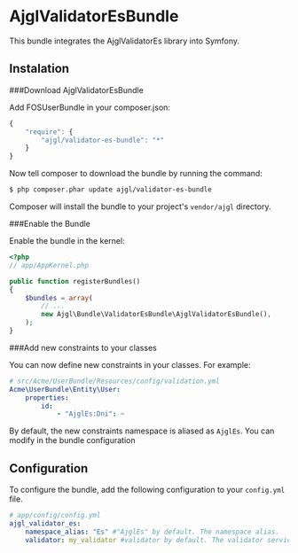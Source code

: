 AjglValidatorEsBundle
=====================

This bundle integrates the AjglValidatorEs library into Symfony.


Instalation
-----------

###Download AjglValidatorEsBundle

Add FOSUserBundle in your composer.json:

```js
{
    "require": {
        "ajgl/validator-es-bundle": "*"
    }
}
```

Now tell composer to download the bundle by running the command:

``` bash
$ php composer.phar update ajgl/validator-es-bundle
```

Composer will install the bundle to your project's `vendor/ajgl` directory.


###Enable the Bundle

Enable the bundle in the kernel:

``` php
<?php
// app/AppKernel.php

public function registerBundles()
{
    $bundles = array(
        // ...
        new Ajgl\Bundle\ValidatorEsBundle\AjglValidatorEsBundle(),
    );
}
```

###Add new constraints to your classes

You can now define new constraints in your classes. For example:

```yaml
# src/Acme/UserBundle/Resources/config/validation.yml
Acme\UserBundle\Entity\User:
    properties:
        id:
            - "AjglEs:Dni": ~
```

By default, the new constraints namespace is aliased as `AjglEs`. You can
modify in the bundle configuration

Configuration
-------------

To configure the bundle, add the following configuration to your `config.yml`
file.

``` yaml
# app/config/config.yml
ajgl_validator_es:
    namespace_alias: "Es" #"AjglEs" by default. The namespace alias.
    validator: my_validator #validator by default. The validator service ID.
```
